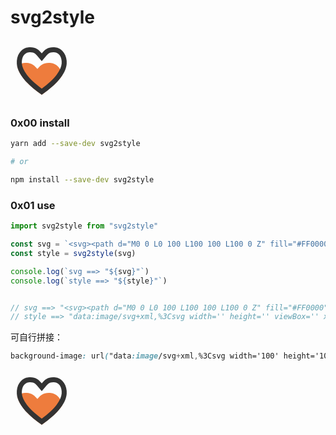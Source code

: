 # svg2style 

<!-- svg转css样式工具 -->

<svg viewBox="0 0 1024 1024" width="100" height="100">
    <path
      d="M512 901.12c167.8848-117.76 273.2032-222.08 334.8736-314.88-16.7424-129.9968-105.1648-198.0416-182.0672-205.5424-13.1584-1.3056-25.4464-1.92-36.992-1.92-92.416 0-136.7296 39.9616-187.4944 100.48-50.7648-60.416-95.104-100.3776-187.52-100.3776-11.5456 0-23.8336 0.6144-36.992 1.92-35.84 3.5072-74.24 20.224-106.752 50.2528C134.6304 558.3616 242.9952 712.3456 512 901.12z"
      fill="#EE7C3D"
    />
    <path
      d="M699.4944 204.8c8.9344 0 18.688 0.512 29.0304 1.5104 22.7584 2.2272 46.7712 15.1808 65.8432 35.5328 24.704 26.3424 39.8848 63.616 43.9808 107.9552v39.7568c-5.12 56.064-32.1536 116.7616-80.3584 180.5056C703.232 642.56 620.5952 719.7184 512 800.1536c-108.6208-80.4352-191.232-157.696-245.9904-230.0928-48.2048-63.7184-75.2128-124.4416-80.3584-180.5056v-39.7824c4.096-44.3136 19.2768-81.5872 43.9552-107.9296 19.072-20.48 43.0848-33.28 65.8432-35.5328 10.24-0.9984 20.096-1.5104 29.0304-1.5104 36.352 0 54.8608 8.3968 66.944 15.6928 18.9696 11.4944 36.8384 30.5152 57.8048 55.5008L512 350.848l62.7712-74.8544c20.9664-24.9856 38.8096-44.0064 57.8048-55.5008C644.6336 213.1968 663.04 204.8 699.4944 204.8m0-81.92c-92.416 0-136.7296 39.9616-187.4944 100.48C461.2352 162.8416 416.896 122.88 324.48 122.88c-11.5456 0-23.8336 0.6144-36.992 1.92-79.9744 7.68-172.4928 81.0752-183.7568 221.4656v46.7456C114.2272 527.36 215.6288 693.1456 512 901.12c296.3456-207.9744 397.7728-373.76 408.2688-508.1088v-46.7456c-11.2896-140.3904-103.808-213.6576-183.7824-221.4656-13.1584-1.3056-25.4464-1.92-36.992-1.92z"
      fill="#333333"
    />
  </svg>

### 0x00 install

```sh
yarn add --save-dev svg2style

# or

npm install --save-dev svg2style
```

### 0x01 use

```javascript
import svg2style from "svg2style"

const svg = `<svg><path d="M0 0 L0 100 L100 100 L100 0 Z" fill="#FF0000"/></svg>`
const style = svg2style(svg)

console.log(`svg ==> "${svg}"`)
console.log(`style ==> "${style}"`)


// svg ==> "<svg><path d="M0 0 L0 100 L100 100 L100 0 Z" fill="#FF0000"/></svg>"
// style ==> "data:image/svg+xml,%3Csvg width='' height='' viewBox='' xmlns='http://www.w3.org/2000/svg'%3E%3Cpath d='M0 0 L0 100 L100 100 L100 0 Z' fill='%23ff0000'/%3E%3C/svg%3E"
```

可自行拼接：

```css
background-image: url("data:image/svg+xml,%3Csvg width='100' height='100' viewBox='0 0 1024 1024' xmlns='http://www.w3.org/2000/svg'%3E%3Cpath d='M512 901.12c167.88-117.76 273.20-222.08 334.87-314.88-16.74-129.00-105.16-198.04-182.07-205.54-13.16-1.31-25.45-1.92-36.99-1.92-92.42 0-136.73 39.96-187.49 100.48-50.76-60.42-95.10-100.38-187.52-100.38-11.55 0-23.83 0.61-36.99 1.92-35.84 3.51-74.24 20.22-106.75 50.25C134.63 558.36 242.00 712.35 512 901.12z' fill='%23ee7c3d'/%3E%3Cpath d='M699.49 204.8c8.93 0 18.69 0.51 29.03 1.51 22.76 2.23 46.77 15.18 65.84 35.53 24.70 26.34 39.88 63.62 43.98 107.96v39.76c-5.12 56.06-32.15 116.76-80.36 180.51C703.23 642.56 620.60 719.72 512 800.15c-108.62-80.44-191.23-157.70-245.99-230.09-48.20-63.72-75.21-124.44-80.36-180.51v-39.78c4.10-44.31 19.28-81.59 43.96-107.93 19.07-20.48 43.08-33.28 65.84-35.53 10.24-0.00 20.10-1.51 29.03-1.51 36.35 0 54.86 8.40 66.94 15.69 18.97 11.49 36.84 30.52 57.80 55.50L512 350.85l62.77-74.85c20.97-24.99 38.81-44.01 57.80-55.50C644.63 213.20 663.04 204.8 699.49 204.8m0-81.92c-92.42 0-136.73 39.96-187.49 100.48C461.24 162.84 416.90 122.88 324.48 122.88c-11.55 0-23.83 0.61-36.99 1.92-79.97 7.68-172.49 81.08-183.76 221.47v46.75C114.23 527.36 215.63 693.15 512 901.12c296.35-207.97 397.77-373.76 408.27-508.11v-46.75c-11.29-140.39-103.81-213.66-183.78-221.47-13.16-1.31-25.45-1.92-36.99-1.92z' fill='%23333333'/%3E%3C/svg%3E");
```

<svg viewBox="0 0 1024 1024" width="100" height="100"><path d="M512 901.12c167.8848-117.76 273.2032-222.08 334.8736-314.88-16.7424-129.9968-105.1648-198.0416-182.0672-205.5424-13.1584-1.3056-25.4464-1.92-36.992-1.92-92.416 0-136.7296 39.9616-187.4944 100.48-50.7648-60.416-95.104-100.3776-187.52-100.3776-11.5456 0-23.8336 0.6144-36.992 1.92-35.84 3.5072-74.24 20.224-106.752 50.2528C134.6304 558.3616 242.9952 712.3456 512 901.12z" fill="#EE7C3D"/><path d="M699.4944 204.8c8.9344 0 18.688 0.512 29.0304 1.5104 22.7584 2.2272 46.7712 15.1808 65.8432 35.5328 24.704 26.3424 39.8848 63.616 43.9808 107.9552v39.7568c-5.12 56.064-32.1536 116.7616-80.3584 180.5056C703.232 642.56 620.5952 719.7184 512 800.1536c-108.6208-80.4352-191.232-157.696-245.9904-230.0928-48.2048-63.7184-75.2128-124.4416-80.3584-180.5056v-39.7824c4.096-44.3136 19.2768-81.5872 43.9552-107.9296 19.072-20.48 43.0848-33.28 65.8432-35.5328 10.24-0.9984 20.096-1.5104 29.0304-1.5104 36.352 0 54.8608 8.3968 66.944 15.6928 18.9696 11.4944 36.8384 30.5152 57.8048 55.5008L512 350.848l62.7712-74.8544c20.9664-24.9856 38.8096-44.0064 57.8048-55.5008C644.6336 213.1968 663.04 204.8 699.4944 204.8m0-81.92c-92.416 0-136.7296 39.9616-187.4944 100.48C461.2352 162.8416 416.896 122.88 324.48 122.88c-11.5456 0-23.8336 0.6144-36.992 1.92-79.9744 7.68-172.4928 81.0752-183.7568 221.4656v46.7456C114.2272 527.36 215.6288 693.1456 512 901.12c296.3456-207.9744 397.7728-373.76 408.2688-508.1088v-46.7456c-11.2896-140.3904-103.808-213.6576-183.7824-221.4656-13.1584-1.3056-25.4464-1.92-36.992-1.92z" fill="#333333"/></svg>